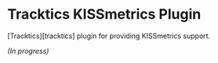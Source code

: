 # Tracktics KISSmetrics Plugin

[Tracktics][tracktics] plugin for providing KISSmetrics support.

*(In progress)*

